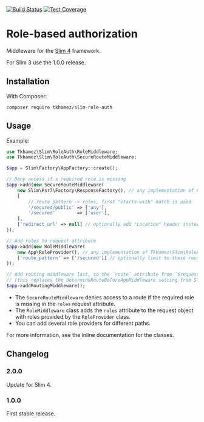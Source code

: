 [![Build Status](https://api.travis-ci.org/tkhamez/slim-role-auth.svg?branch=master)](https://travis-ci.org/tkhamez/slim-role-auth)
[![Test Coverage](https://api.codeclimate.com/v1/badges/72e1c7e619d44ccd001b/test_coverage)](https://codeclimate.com/github/tkhamez/slim-role-auth/test_coverage)

# Role-based authorization

Middleware for the [Slim 4](http://www.slimframework.com/) framework.

For Slim 3 use the 1.0.0 release.

## Installation

With Composer:

```
composer require tkhamez/slim-role-auth
```

## Usage

Example:

```php
use Tkhamez\Slim\RoleAuth\RoleMiddleware;
use Tkhamez\Slim\RoleAuth\SecureRouteMiddleware;

$app = Slim\Factory\AppFactory::create();

// Deny access if a required role is missing
$app->add(new SecureRouteMiddleware(
    new Slim\Psr7\Factory\ResponseFactory(), // any implementation of Psr\Http\Message\ResponseFactoryInterface
    [
        // route pattern -> roles, first "starts-with" match is used
        '/secured/public' => ['any'],
        '/secured'        => ['user'],
    ],
    ['redirect_url' => null] // optionally add "Location" header instead of 403 status code
));

// Add roles to request attribute
$app->add(new RoleMiddleware(
    new App\RoleProvider(), // any implementation of Tkhamez\Slim\RoleAuth\RoleProviderInterface
    ['route_pattern' => ['/secured']] // optionally limit to these routes
));

// Add routing middleware last, so the `route` attribute from `$request` is available
// (this replaces the determineRouteBeforeAppMiddleware setting from Slim 3).
$app->addRoutingMiddleware();
```

- The `SecureRouteMiddleware` denies access to a route if the required role is missing in the `roles` 
  request attribute.
- The `RoleMiddleware` class adds the `roles` attribute to the request object with roles provided by the 
  `RoleProvider` class.
- You can add several role providers for different paths.

For more information, see the inline documentation for the classes.

## Changelog

### 2.0.0

Update for Slim 4.

### 1.0.0

First stable release.
